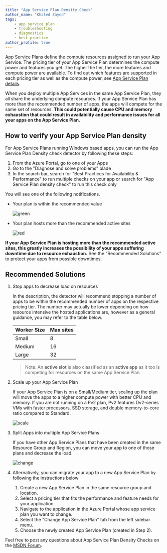 ```yaml
---
title: "App Service Plan Density Check" 
author_name: "Khaled Zayed"
tags: 
    - app service plan
    - troubleshooting
    - diagnostics
    - best practice
author_profile: true
---
```


App Service Plans define the compute resources assigned to run your App Service. The pricing tier of your App Service Plan determines the compute power and features you get. The higher the tier, the more features and compute power are available. To find out which features are supported in each pricing tier as well as the compute power, see [App Service Plan details](https://azure.microsoft.com/en-us/pricing/details/app-service/plans/).

When you deploy multiple App Services in the same App Service Plan, they all share the underlying compute resources. If your App Service Plan has more than the recommended number of apps, the apps will compete for the same set of resources. **This could potentially cause CPU and memory exhaustion that could result in availability and performance issues for all your apps on the App Service Plan.**

## How to verify your App Service Plan density

For App Service Plans running Windows based apps, you can run the App Service Plan Density check detector by following these steps:

1. From the Azure Portal, go to one of your Apps
2. Go to the "Diagnose and solve problems" blade
3. In the search bar, search for "Best Practices for Availability & Performance" to run multiple checks on your app or search for "App Service Plan density check" to run this check only

You will see one of the following notifications.

- Your plan is within the recommended value

    ![green]({{site.baseurl}}/media/2019/05/Green.JPG)

- Your plan hosts more than the recommended active sites

    ![red]({{site.baseurl}}/media/2019/05/red.png)

**If your App Service Plan is hosting more than the recommended active sites, this greatly increases the possibility of your apps suffering downtime due to resource exhaustion.** See the "Recommended Solutions" to protect your apps from possible downtimes.
## Recommended Solutions

1. Stop apps to decrease load on resources

    In the description, the detector will recommend stopping a number of apps to be within the recommended number of apps on the respective pricing tier. The number may actually be lower depending on how resource intensive the hosted applications are, however as a general guidance, you may refer to the table below.

    Worker Size | Max sites
    ----------- | ---
    Small       | 8
    Medium      | 16
    Large       | 32

    > Note: An **active slot** is also classified as an **active app** as it too is competing for resources on the same App Service Plan.

1. Scale up your App Service Plan

    If your App Service Plan is on a Small/Medium tier, scaling up the plan will move the apps to a higher compute power with better CPU and memory. If you are not running on a Pv2 plan, Pv2 features Dv2-series VMs with faster processors, SSD storage, and double memory-to-core ratio compared to Standard.

    ![scale]({{site.baseurl}}/media/2019/05/scale.png)

1. Split Apps into multiple App Service Plans

    If you have other App Service Plans that have been created in the same Resource Group and Region, you can move your app to one of those plans and decrease the load.

    ![change]({{site.baseurl}}/media/2019/05/change.png)

1. Alternatively, you can migrate your app to a new App Service Plan by following the instructions below
    1. Create a new App Service Plan in the same resource group and location.
    1. Select a pricing tier that fits the performance and feature needs for your application.
    1. Navigate to the application in the Azure Portal whose app service plan you want to change.
    1. Select the "Change App Service Plan" tab from the left sidebar menu.
    1. Choose the newly created App Service Plan (created in Step 2).

Feel free to post any questions about App Service Plan Density Checks on the [MSDN Forum](https://social.msdn.microsoft.com/forums/azure/en-US/home?forum=windowsazurewebsitespreview).